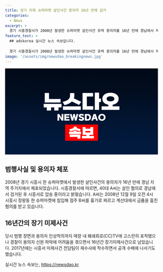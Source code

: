 ```yaml
---
title: 장기 미제 슈퍼마켓 살인사건 용의자 16년 만에 검거
categories:
  - News
excerpt: >
  경기 시흥경찰서가 2008년 발생한 슈퍼마켓 살인사건 유력 용의자를 16년 만에 경남에서 체포했다. A씨는 점주를 찔러 살해 후 금품을 훔친 혐의를 받으며 장기미제사건으로 남아있었는데, 재수사를 진행한 미제사건 전담팀이 용의자를 검거했다. 현재 조사가 진행 중이며, 경찰은 구체적인 혐의를 조사할 예정이라 밝혔다. A씨가 체포된 경위는 아직 공개되지 않았다.
feature_text: >
  ## adskorea 실시간 뉴스 속보입니다.

  경기 시흥경찰서가 2008년 발생한 슈퍼마켓 살인사건 유력 용의자를 16년 만에 경남에서 체포했다. A씨는 점주를 찔러 살해 후 금품을 훔친 혐의를 받으며 장기미제사건으로 남아있었는데, 재수사를 진행한 미제사건 전담팀이 용의자를 검거했다. 현재 조사가 진행 중이며, 경찰은 구체적인 혐의를 조사할 예정이라 밝혔다. A씨가 체포된 경위는 아직 공개되지 않았다.
image: '/assets/img/newsdao_breakingnews.jpg'
---
```


<p><img src="/assets/img/newsdao_breakingnews.jpg" alt="adskorea 속보" /></p>

<h2 data-ke-size="size26">범행사실 및 용의자 체포</h2>

<p data-ke-size="size16">2008년 경기 시흥시 한 슈퍼마켓에서 발생한 살인사건의 용의자가 16년 만에 경남 지역 주거지에서 체포되었습니다. 시흥경찰서에 따르면, 40대 A씨는 살인 혐의로 경남에서 검거된 후 시흥서로 압송 중이라고 밝혔습니다. A씨는 2008년 12월 9일 오전 4시 시흥시 정왕동 한 슈퍼마켓에 침입해 점주 B씨를 흉기로 찌르고 계산대에서 금품을 훔친 혐의를 받고 있습니다.</p>

<h2 data-ke-size="size26">16년간의 장기 미제사건</h2>

<p data-ke-size="size16">당시 범행 장면과 용의자 인상착의까지 매장 내 폐쇄회로(CC)TV에 고스란히 포착됐으나 경찰이 용의자 신원 파악에 어려움을 겪으면서 16년간 장기미제사건으로 남았습니다. 2017년에는 시흥서 미제사건 전담팀이 재수사에 착수하면서 공개 수배에 나서기도 했습니다.</p>
실시간 뉴스 속보는, <a href="https://newsdao.kr" rel="dofollow">https://newsdao.kr</a>


